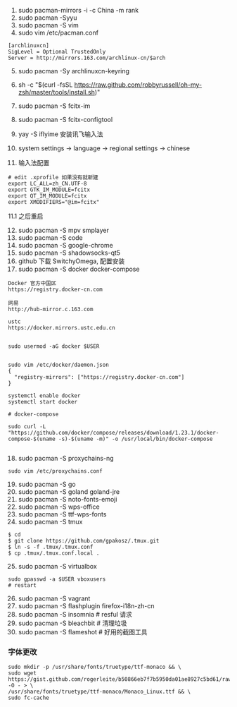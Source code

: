 1. sudo pacman-mirrors -i -c China -m rank
2. sudo pacman -Syyu
3. sudo pacman -S vim
4. sudo vim /etc/pacman.conf

```
[archlinuxcn]
SigLevel = Optional TrustedOnly
Server = http://mirrors.163.com/archlinux-cn/$arch
```

5. sudo pacman -Sy archlinuxcn-keyring
6. sh -c "$(curl -fsSL https://raw.github.com/robbyrussell/oh-my-zsh/master/tools/install.sh)"
7. sudo pacman -S fcitx-im
8. sudo pacman -S fcitx-configtool
9. yay -S iflyime   安装讯飞输入法

10. system settings -> language -> regional settings -> chinese
11. 输入法配置 

```
# edit .xprofile 如果没有就新建
export LC_ALL=zh_CN.UTF-8
export GTK_IM_MODULE=fcitx
export QT_IM_MODULE=fcitx
export XMODIFIERS="@im=fcitx"
```
11.1 之后重启



12. sudo pacman -S mpv smplayer
13. sudo pacman -S code
14. sudo pacman -S google-chrome
15. sudo pacman -S shadowsocks-qt5
16. github 下载 SwitchyOmega, 配置安装
17. sudo pacman -S docker docker-compose

```
Docker 官方中国区
https://registry.docker-cn.com

网易
http://hub-mirror.c.163.com

ustc
https://docker.mirrors.ustc.edu.cn


sudo usermod -aG docker $USER


sudo vim /etc/docker/daemon.json
{
  "registry-mirrors": ["https://registry.docker-cn.com"]
}

systemctl enable docker
systemctl start docker

# docker-compose

sudo curl -L "https://github.com/docker/compose/releases/download/1.23.1/docker-compose-$(uname -s)-$(uname -m)" -o /usr/local/bin/docker-compose


```

18. sudo pacman -S proxychains-ng

```
sudo vim /etc/proxychains.conf

```

19. sudo pacman -S go
20. sudo pacman -S goland goland-jre
21. sudo pacman -S noto-fonts-emoji 
22. sudo pacman -S wps-office
23. sudo pacman -S ttf-wps-fonts
24. sudo pacman -S tmux
```
$ cd
$ git clone https://github.com/gpakosz/.tmux.git
$ ln -s -f .tmux/.tmux.conf
$ cp .tmux/.tmux.conf.local .
```

25. sudo pacman -S virtualbox
```
sudo gpasswd -a $USER vboxusers
# restart
```
26. sudo pacman -S vagrant 
27. sudo pacman -S flashplugin firefox-i18n-zh-cn
28. sudo pacman -S insomnia  # resful 请求
29. sudo pacman -S bleachbit # 清理垃圾
30. sudo pacman -S flameshot # 好用的截图工具

### 字体更改

```
sudo mkdir -p /usr/share/fonts/truetype/ttf-monaco && \
sudo wget https://gist.github.com/rogerleite/b50866eb7f7b5950da01ae8927c5bd61/raw/862b6c9437f534d5899e4e68d60f9bf22f356312/mfont.ttf -O - > \
/usr/share/fonts/truetype/ttf-monaco/Monaco_Linux.ttf && \
sudo fc-cache
```

